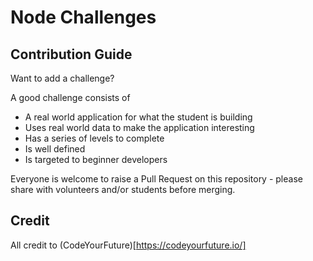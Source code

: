# Node Challenges

## Contribution Guide

Want to add a challenge?

A good challenge consists of

- A real world application for what the student is building
- Uses real world data to make the application interesting
- Has a series of levels to complete
- Is well defined
- Is targeted to beginner developers

Everyone is welcome to raise a Pull Request on this repository - please share with volunteers and/or students before merging.

## Credit

All credit to (CodeYourFuture)[https://codeyourfuture.io/]
